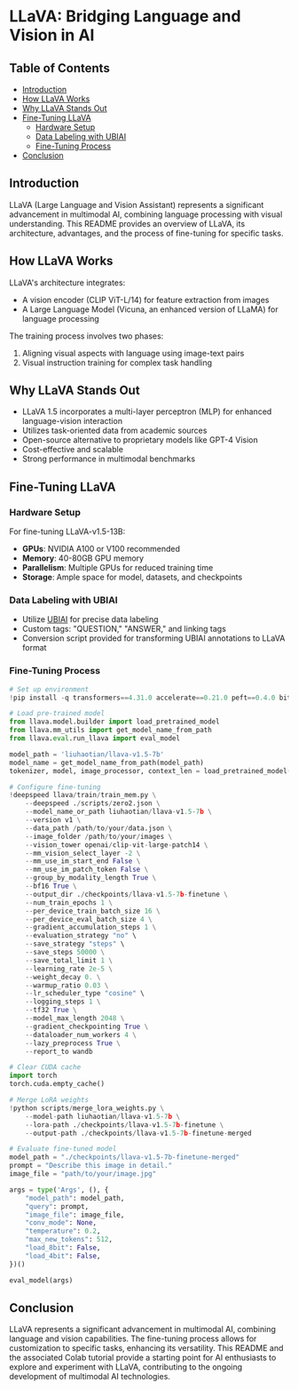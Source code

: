 # LLaVA: Bridging Language and Vision in AI

## Table of Contents
- [Introduction](#introduction)
- [How LLaVA Works](#how-llava-works)
- [Why LLaVA Stands Out](#why-llava-stands-out)
- [Fine-Tuning LLaVA](#fine-tuning-llava)
  - [Hardware Setup](#hardware-setup)
  - [Data Labeling with UBIAI](#data-labeling-with-ubiai)
  - [Fine-Tuning Process](#fine-tuning-process)
- [Conclusion](#conclusion)

## Introduction

LLaVA (Large Language and Vision Assistant) represents a significant advancement in multimodal AI, combining language processing with visual understanding. This README provides an overview of LLaVA, its architecture, advantages, and the process of fine-tuning for specific tasks.

## How LLaVA Works

LLaVA's architecture integrates:
- A vision encoder (CLIP ViT-L/14) for feature extraction from images
- A Large Language Model (Vicuna, an enhanced version of LLaMA) for language processing

The training process involves two phases:
1. Aligning visual aspects with language using image-text pairs
2. Visual instruction training for complex task handling

## Why LLaVA Stands Out

- LLaVA 1.5 incorporates a multi-layer perceptron (MLP) for enhanced language-vision interaction
- Utilizes task-oriented data from academic sources
- Open-source alternative to proprietary models like GPT-4 Vision
- Cost-effective and scalable
- Strong performance in multimodal benchmarks

## Fine-Tuning LLaVA

### Hardware Setup

For fine-tuning LLaVA-v1.5-13B:
- **GPUs**: NVIDIA A100 or V100 recommended
- **Memory**: 40-80GB GPU memory
- **Parallelism**: Multiple GPUs for reduced training time
- **Storage**: Ample space for model, datasets, and checkpoints

### Data Labeling with UBIAI

- Utilize [UBIAI](https://ubiai.tools) for precise data labeling
- Custom tags: "QUESTION," "ANSWER," and linking tags
- Conversion script provided for transforming UBIAI annotations to LLaVA format

### Fine-Tuning Process

```python
# Set up environment
!pip install -q transformers==4.31.0 accelerate==0.21.0 peft==0.4.0 bitsandbytes==0.40.2 einops==0.6.1 flash-attn==2.0.8 xformers==0.0.20 gradio==3.40.1 torchvision sentencepiece

# Load pre-trained model
from llava.model.builder import load_pretrained_model
from llava.mm_utils import get_model_name_from_path
from llava.eval.run_llava import eval_model

model_path = 'liuhaotian/llava-v1.5-7b'
model_name = get_model_name_from_path(model_path)
tokenizer, model, image_processor, context_len = load_pretrained_model(model_path, None, model_name, load_8bit=False, load_4bit=False)

# Configure fine-tuning
!deepspeed llava/train/train_mem.py \
    --deepspeed ./scripts/zero2.json \
    --model_name_or_path liuhaotian/llava-v1.5-7b \
    --version v1 \
    --data_path /path/to/your/data.json \
    --image_folder /path/to/your/images \
    --vision_tower openai/clip-vit-large-patch14 \
    --mm_vision_select_layer -2 \
    --mm_use_im_start_end False \
    --mm_use_im_patch_token False \
    --group_by_modality_length True \
    --bf16 True \
    --output_dir ./checkpoints/llava-v1.5-7b-finetune \
    --num_train_epochs 1 \
    --per_device_train_batch_size 16 \
    --per_device_eval_batch_size 4 \
    --gradient_accumulation_steps 1 \
    --evaluation_strategy "no" \
    --save_strategy "steps" \
    --save_steps 50000 \
    --save_total_limit 1 \
    --learning_rate 2e-5 \
    --weight_decay 0. \
    --warmup_ratio 0.03 \
    --lr_scheduler_type "cosine" \
    --logging_steps 1 \
    --tf32 True \
    --model_max_length 2048 \
    --gradient_checkpointing True \
    --dataloader_num_workers 4 \
    --lazy_preprocess True \
    --report_to wandb

# Clear CUDA cache
import torch
torch.cuda.empty_cache()

# Merge LoRA weights
!python scripts/merge_lora_weights.py \
    --model-path liuhaotian/llava-v1.5-7b \
    --lora-path ./checkpoints/llava-v1.5-7b-finetune \
    --output-path ./checkpoints/llava-v1.5-7b-finetune-merged

# Evaluate fine-tuned model
model_path = "./checkpoints/llava-v1.5-7b-finetune-merged"
prompt = "Describe this image in detail."
image_file = "path/to/your/image.jpg"

args = type('Args', (), {
    "model_path": model_path,
    "query": prompt,
    "image_file": image_file,
    "conv_mode": None,
    "temperature": 0.2,
    "max_new_tokens": 512,
    "load_8bit": False,
    "load_4bit": False,
})()

eval_model(args)
```

## Conclusion

LLaVA represents a significant advancement in multimodal AI, combining language and vision capabilities. The fine-tuning process allows for customization to specific tasks, enhancing its versatility. This README and the associated Colab tutorial provide a starting point for AI enthusiasts to explore and experiment with LLaVA, contributing to the ongoing development of multimodal AI technologies.
